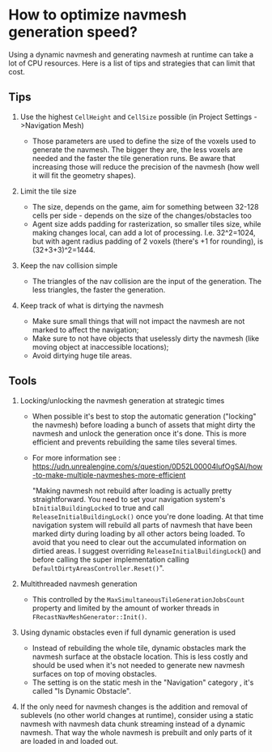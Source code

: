 # How to optimize navmesh generation speed?
Using a dynamic navmesh and generating navmesh at runtime can take a lot of CPU resources. Here is a list of tips and strategies that can limit that cost.

## Tips
1. Use the highest `CellHeight` and `CellSize` possible (in Project Settings ->Navigation Mesh)
    - Those parameters are used to define the size of the voxels used to generate the navmesh. The bigger they are, the less voxels are needed and the faster the tile generation runs. Be aware that increasing those will reduce the precision of the navmesh (how well it will fit the geometry shapes).


2. Limit the tile size
    - The size, depends on the game, aim for something between 32-128 cells per side - depends on the size of the changes/obstacles too
    - Agent size adds padding for rasterization, so smaller tiles size, while making changes local, can add a lot of processing. I.e. 32^2=1024, but with agent radius padding of 2 voxels (there's +1 for rounding), is (32+3+3)^2=1444.

3. Keep the nav collision simple
    - The triangles of the nav collision are the input of the generation. The less triangles, the faster the generation.

4. Keep track of what is dirtying the navmesh
    - Make sure small things that will not impact the navmesh are not marked to affect the navigation;
    - Make sure to not have objects that uselessly dirty the navmesh (like moving object at inaccessible locations);
    - Avoid dirtying huge tile areas.

## Tools

1) Locking/unlocking the navmesh generation at strategic times
    - When possible it's best to stop the automatic generation ("locking" the navmesh) before loading a bunch of assets that might dirty the navmesh and unlock the generation once it's done. This is more efficient and prevents rebuilding the same tiles several times.
    - For more information see :
https://udn.unrealengine.com/s/question/0D52L00004lufOgSAI/how-to-make-multiple-navmeshes-more-efficient

        "Making navmesh not rebuild after loading is actually pretty straightforward. You need to set your navigation system's `bInitialBuildingLocked` to true and call `ReleaseInitialBuildingLock()` once you're done loading. At that time navigation system will rebuild all parts of navmesh that have been marked dirty during loading by all other actors being loaded. To avoid that you need to clear out the accumulated information on dirtied areas. I suggest overriding `ReleaseInitialBuildingLock`() and before calling the super implementation calling `DefaultDirtyAreasController.Reset()`".

2. Multithreaded navmesh generation
    - This controlled by the `MaxSimultaneousTileGenerationJobsCount` property and limited by the amount of worker threads in `FRecastNavMeshGenerator::Init()`.

3. Using dynamic obstacles even if full dynamic generation is used
    - Instead of rebuilding the whole tile, dynamic obstacles mark the navmesh surface at the obstacle location. This is less costly and should be used when it's not needed to generate new navmesh surfaces on top of moving obstacles. 
    - The setting is on the static mesh in the "Navigation" category , it's called "Is Dynamic Obstacle".

4. If the only need for navmesh changes is the addition and removal of sublevels (no other world changes at runtime), consider using a static navmesh with navmesh data chunk streaming instead of a dynamic navmesh. That way the whole navmesh is prebuilt and only parts of it are loaded in and loaded out.
